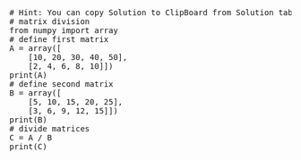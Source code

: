 <pre class="file" data-target="clipboard">
# Hint: You can copy Solution to ClipBoard from Solution tab
# matrix division
from numpy import array
# define first matrix
A = array([
	[10, 20, 30, 40, 50],
	[2, 4, 6, 8, 10]])
print(A)
# define second matrix
B = array([
	[5, 10, 15, 20, 25],
	[3, 6, 9, 12, 15]])
print(B)
# divide matrices
C = A / B
print(C)
</pre>

